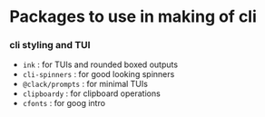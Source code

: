 # Packages to use in making of cli

### cli styling and TUI

- `ink` : for TUIs and rounded boxed outputs
- `cli-spinners` : for good looking spinners
- `@clack/prompts` : for minimal TUIs
- `clipboardy` : for clipboard operations
- `cfonts` : for goog intro
